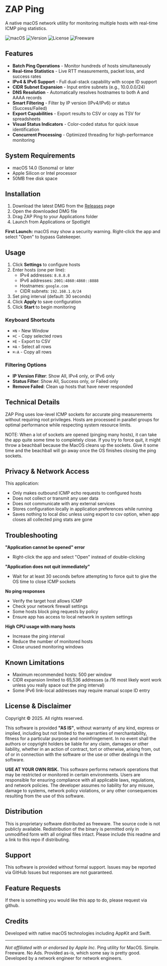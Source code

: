 # ZAP Ping

A native macOS network utility for monitoring multiple hosts with real-time ICMP ping statistics.

![macOS](https://img.shields.io/badge/macOS-14.0%2B-blue)
![Version](https://img.shields.io/github/v/release/adpgu/ZAPPing)
![License](https://img.shields.io/badge/license-Proprietary-orange)
![Freeware](https://img.shields.io/badge/price-FREE-brightgreen)

## Features

- **Batch Ping Operations** - Monitor hundreds of hosts simultaneously
- **Real-time Statistics** - Live RTT measurements, packet loss, and success rates
- **IPv4 & IPv6 Support** - Full dual-stack capability with scope ID support
- **CIDR Subnet Expansion** - Input entire subnets (e.g., 10.0.0.0/24)
- **DNS Resolution** - Automatically resolves hostnames to both A and AAAA records
- **Smart Filtering** - Filter by IP version (IPv4/IPv6) or status (Success/Failed)
- **Export Capabilities** - Export results to CSV or copy as TSV for spreadsheets
- **Visual Status Indicators** - Color-coded status for quick issue identification
- **Concurrent Processing** - Optimized threading for high-performance monitoring

## System Requirements

- macOS 14.0 (Sonoma) or later
- Apple Silicon or Intel processor
- 50MB free disk space

## Installation

1. Download the latest DMG from the [Releases]([https://github.com/yourusername/zap-ping/releases) page
2. Open the downloaded DMG file
3. Drag ZAP Ping to your Applications folder
4. Launch from Applications or Spotlight

**First Launch:** macOS may show a security warning. Right-click the app and select "Open" to bypass Gatekeeper.

## Usage

1. Click **Settings** to configure hosts
2. Enter hosts (one per line):
   - IPv4 addresses: `8.8.8.8`
   - IPv6 addresses: `2001:4860:4860::8888`
   - Hostnames: `google.com`
   - CIDR subnets: `192.168.1.0/24`
3. Set ping interval (default: 30 seconds)
4. Click **Apply** to save configuration
5. Click **Start** to begin monitoring

### Keyboard Shortcuts

- `⌘N` - New Window
- `⌘C` - Copy selected rows
- `⌘E` - Export to CSV
- `⌘A` - Select all rows
- `⌘⇧A` - Copy all rows

### Filtering Options

- **IP Version Filter**: Show All, IPv4 only, or IPv6 only
- **Status Filter**: Show All, Success only, or Failed only
- **Remove Failed**: Clean up hosts that have never responded

## Technical Details

ZAP Ping uses low-level ICMP sockets for accurate ping measurements without requiring root privileges. Hosts are processed in parallel groups for optimal performance while respecting system resource limits.

NOTE: When a lot of sockets are opened (pinging many hosts), it can take the app quite some time to completely close. If you try to force quit, it might throw a beachball because the MacOS cleans up the sockets. Give it some time and the beachball will go away once the OS finishes closing the ping sockets. 

## Privacy & Network Access

This application:
- Only makes outbound ICMP echo requests to configured hosts
- Does not collect or transmit any user data
- Does not communicate with any external services
- Stores configuration locally in application preferences while running
- Saves nothing to local disc unless using export to csv option, when app closes all collected ping stats are gone

## Troubleshooting

**"Application cannot be opened" error**
- Right-click the app and select "Open" instead of double-clicking

**"Application does not quit immediately"**
- Wait for at least 30 seconds before attempting to force quit to give the OS time to close ICMP sockets

**No ping responses**
- Verify the target host allows ICMP
- Check your network firewall settings
- Some hosts block ping requests by policy
- Ensure app has access to local network in system settings

**High CPU usage with many hosts**
- Increase the ping interval
- Reduce the number of monitored hosts
- Close unused monitoring windows

## Known Limitations

- Maximum recommended hosts: 500 per window
- CIDR expansion limited to 65,536 addresses (a /16 most likely wont work unless you really space out the ping interval)
- Some IPv6 link-local addresses may require manual scope ID entry

## License & Disclaimer

Copyright © 2025. All rights reserved.

This software is provided **"AS IS"**, without warranty of any kind, express or implied, including but not limited to the warranties of merchantability, fitness for a particular purpose and noninfringement. In no event shall the authors or copyright holders be liable for any claim, damages or other liability, whether in an action of contract, tort or otherwise, arising from, out of or in connection with the software or the use or other dealings in the software.

**USE AT YOUR OWN RISK.** This software performs network operations that may be restricted or monitored in certain environments. Users are responsible for ensuring compliance with all applicable laws, regulations, and network policies. The developer assumes no liability for any misuse, damage to systems, network policy violations, or any other consequences resulting from the use of this software.

## Distribution

This is proprietary software distributed as freeware. The source code is not publicly available. Redistribution of the binary is permitted only in unmodified form with all original files intact. Please include this readme and a link to this repo if distributing. 

## Support

This software is provided without formal support. Issues may be reported via GitHub Issues but responses are not guaranteed.

## Feature Requests

If there is something you would like this app to do, please request via github. 

## Credits

Developed with native macOS technologies including AppKit and Swift.

---

*Not affiliated with or endorsed by Apple Inc.* Ping utility for MacOS. Simple. Freeware. No Ads. Provided as-is, which some say is pretty good. Developed by a network engineer for network engineers.
